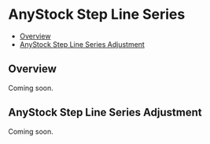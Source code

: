 # AnyStock Step Line Series

* [Overview](#overview)
* [AnyStock Step Line Series Adjustment](#anystock_step_line_series_adjustment)

## Overview

Coming soon.

## AnyStock Step Line Series Adjustment

Coming soon.
